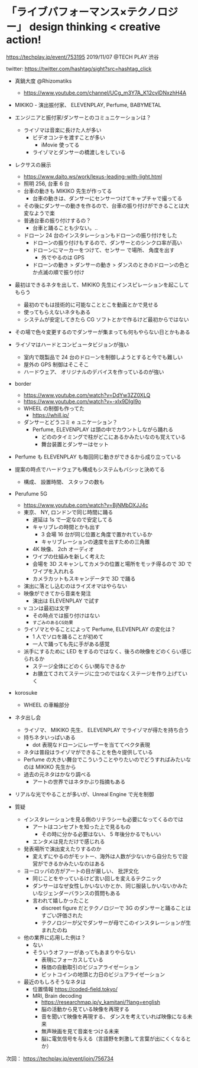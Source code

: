 # 「ライブパフォーマンス×テクノロジー」 design thinking < creative action!

https://techplay.jp/event/753195
2019/11/07 @TECH PLAY 渋谷

twitter: https://twitter.com/hashtag/sight?src=hashtag_click



- 真鍋大度 @Rhizomatiks
    - https://www.youtube.com/channel/UCg_m3Y7A_K12cvIDNxzhH4A
- MIKIKO - 演出振付家、 ELEVENPLAY, Perfume, BABYMETAL

- エンジニアと振付家/ダンサーとのコミュニケーションは？
    - ライゾマは音楽に長けた人が多い
        - ビデオコンテを渡すことが多い
            -  iMovie 使ってる
        - ライゾマとダンサーの橋渡しをしている
- レクサスの展示
    - https://www.daito.ws/work/lexus-leading-with-light.html
    - 照明 256, 台車 6 台
    - 台車の動きも MIKIKO 先生が作ってる
        - 台車の動きは、ダンサーにセンサーつけてキャプチャで撮ってる
    - その後にダンサーの動きを作るので、台車の振り付けができることは大変なようで楽
    - 普通台車の振り付けするの？
        - 台車と踊ることも少ない。..
    - ドローン 24 台のインスタレーションもドローンの振り付けをした
        - ドローンの振り付けもするので、ダンサーとのシンクロ率が高い
        - ドローンにマーカーをつけて、センサー で場所、 角度を出す
            - 外でやるのは GPS
        - ドローンの動き > ダンサーの動き > ダンスのときのドローンの色とか点滅の順で振り付け
- 最初はできるネタを出して、MIKIKO 先生にインスピレーションを起こしてもらう
    - 最初のでもは技術的に可能なこととこを動画とかで見せる
    - 使ってもらえないネタもある
    - システムが安定してきたら CG ソフトとかで作るけど最初からではない
- その場で色々変更するのでダンサーが集まっても何もやらない日とかもある
- ライゾマはハードとコンピュータビジョンが強い
    - 室内で既製品で 24 台のドローンを制御しようとすると今でも難しい
    - 屋外の GPS 制御はそこそこ
    - ハードウェア、 オリジナルのデバイスを作っているのが強い
- border
    - https://www.youtube.com/watch?v=DdYw3ZZ0XLQ
    - https://www.youtube.com/watch?v=-xIx9DIgI9o
    - WHEEL の制御も作ってた
        - https://whill.jp/
    - ダンサーとどうコミ e ュニケーション？
        - Perfume, ELEVENPLAY は頭の中でカウントしながら踊れる
            - どののタイミングで柱がどこにあるかみたいなのも覚えている
            - 舞台装置とダンサーはセット
- Perfume も ELEVENPLAY も毎回同じ動きができるから成り立っている
- 提案の時点でハードウェアも構成もシステムもバシッと決めてる 
    - 構成、 設置時間、 スタッフの数も

- Perufume 5G
    - https://www.youtube.com/watch?v=BjNMbDXJJ4c
    - 東京、 NY, ロンドンで同じ時間に踊る
        - 遅延は 1s で一定なので安定してる
        - キャリブレの時間とかも出す
            - 3 会場 16 台が同じ位置と角度で置かれているか
            - キャリブレーションの速度を出すための三角錐
        - 4K 映像、 2ch オーディオ
        - ワイプの仕組みを新しく考えた
        - 会場を 3D スキャンしてカメラの位置と場所をモッチ得るので 3D でワイプを入れれる
        - カメラカットもスキャンデータで 3D で踊る
    - 演出に落とし込むのはライズオマはやらない
    - 映像ができてから音楽を発注
        - 演出は ELEVENPLAY で試す
    - v コンは最初は文字
        - その時点では振り付けはない
        - `すごみのあるCG効果`
    - ライゾマとやることによって Perfume, ELEVENPLAY の変化は？
        - 1 人でソロを踊ることが初めて
        - 一人で踊っても先に手がある感覚
    - 派手にするために LED をするのではなく、後ろの映像をどのくらい感じられるか
        - ステージ全体にどのくらい関与できるか
        - お膳立てされてステージに立つのではなくステージを作り上げていく

- korosuke
    - WHEEL の車輪部分
- ネタ出し会
    - ライゾマ、 MIKIKO 先生、 ELEVENPLAY でライゾマが得たを持ち合う
    - 持ちネタいっぱいある
        - dot 表現なドローンにレーザーを当ててベクタ表現
    - ネタは普段はライゾマができることを色々提供している
    - Perfume の大きい舞台でこういうことやりたいのでどうすればみたいなのは MIKIKO 先生から
    - 過去の元ネタはかなり調べる
        - アートの世界ではネタかぶり指摘もある
- リアルな光でやることが多いが、Unreal Engine で光を制御

- 質疑
    - インスタレーションを見る側のリテラシーも必要になってくるのでは
        - アートはコンセプトを知った上で見るもの
            - その時に分かる必要はない、 5 年後分かるでもいい
        - エンタメは見ただけで感じれる
    - 発表場所で演出変えたりするのか
        - 変えずにやるのがモットー、海外は人数が少ないから自分たちで設営ができるかみたいなのはある
    - ヨーロッパの方がアートの目が厳しい、 批評文化
        - 同じことをやっているけど言い回しを変えるテクニック
        - ダンサーはなぜ女性しかいないかとか、同じ服装しかいないかみたいなジェンダーバランスの質問もある
        - 言われて嬉しかったこと
            - discreet figure だとテクノロジーで 3G のダンサーと踊ることはすごい評価された
            - テクノロジーが父でダンサーが母でこのインスタレーションが生まれたのね
    - 他の業界に応用した例は？
        - ない
        - そういうオファーがあってもあまりやらない
            - 表現にフォーカスしている
            - 株価の自動取引のビジュアライゼーション
            - ビットコインの地頭と力日のビジュアライゼーション
    - 最近のもしろそうなネタは
        - 位置情報 https://coded-field.tokyo/
        - MRI, Brain decoding
            - https://researchmap.jp/y_kamitani/?lang=english
            - 脳の活動から見ている映像を再現する
            - 音を聞いて映像を再現する、 ダンスを考えていれば映像になる未来
            - 無声映画を見て音楽をつける未来
            - 脳に電気信号を与える（言語野を刺激して言葉が出にくくなるとか）

次回： https://techplay.jp/event/join/756734
